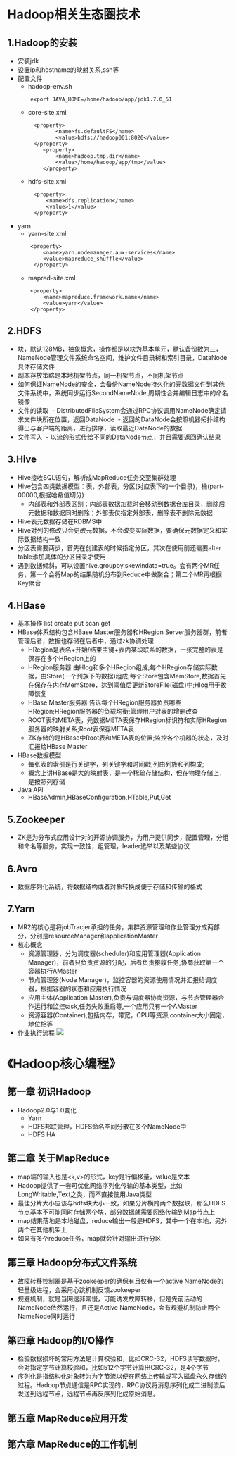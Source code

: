 # Hadoop相关生态圈技术

## 1.Hadoop的安装
- 安装jdk 
- 设置ip和hostname的映射关系,ssh等
- 配置文件
    - 	hadoop-env.sh 
    ```
        export JAVA_HOME=/home/hadoop/app/jdk1.7.0_51
    ```
    - core-site.xml
    ```
         <property>
                <name>fs.defaultFS</name>
                <value>hdfs://hadoop001:8020</value>
         </property>	
    	    <property>
                <name>hadoop.tmp.dir</name>
                <value>/home/hadoop/app/tmp</value>
    	    </property>	
    ```
    - hdfs-site.xml
    ```
         <property>
             <name>dfs.replication</name>
             <value>1</value>
         </property>
    ```
- yarn
    - yarn-site.xml
    ```
    	<property>
            <name>yarn.nodemanager.aux-services</name>
            <value>mapreduce_shuffle</value>
         </property>
    ```
    - mapred-site.xml
    ```
    	<property>
            <name>mapreduce.framework.name</name>
            <value>yarn</value>
        </property>
    ```

## 2.HDFS
- 块，默认128MB，抽象概念，操作都是以块为基本单元，默认备份数为三，NameNode管理文件系统命名空间，维护文件目录树和索引目录，DataNode具体存储文件
- 副本存放策略是本地机架节点，同一机架节点，不同机架节点
- 如何保证NameNode的安全，会备份NameNode持久化的元数据文件到其他文件系统中，系统同步运行SecondNameNode,周期性合并编辑日志中的命名镜像
- 文件的读取
  - DistributedFileSystem会通过RPC协议调用NameNode确定请求文件块所在位置，返回DataNode
  - 返回的DataNode会按照机器拓扑结构得出与客户端的距离，进行排序，读取最近DataNode的数据
- 文件写入
  - 以流的形式传给不同的DataNode节点，并且需要返回确认结果

 ## 3.Hive
 - Hive接收SQL语句，解析成MapReduce任务交至集群处理
 - Hive包含四类数据模型：表，外部表，分区(对应表下的一个目录)，桶(part-00000,根据哈希值切分)
    - 内部表和外部表区别：内部表数据加载时会移动到数据仓库目录，删除后元数据和数据同时删除；外部表仅指定外部表，删除表不删除元数据
 - Hive表元数据存储在RDBMS中
 - Hive对列的修改只会更改元数据，不会改变实际数据，要确保元数据定义和实际数据结构一致
 - 分区表需要两步，首先在创建表的时候指定分区，其次在使用前还需要alter table添加具体的分区目录才使用
 - 遇到数据倾斜，可以设置hive.groupby.skewindata=true。会有两个MR任务，第一个会将Map的结果随机分布到Reduce中做聚合；第二个MR再根据Key聚合

 ## 4.HBase
 - 基本操作 list create put scan get
 - HBase体系结构包含HBase Master服务器和HRegion Server服务器群，前者管理后者，数据也存储在后者中，通过zk协调处理
    - HRegion是表名+开始/结束主键+表内某段联系的数据，一张完整的表是保存在多个HRegion上的
    - HRegion服务器 由Hlog和多个HRegion组成;每个HRegion存储实际数据，由Store(一个列族下的数据)组成;每个Store包含MemStore,数据首先在保存在内存MemStore，达到阈值后更新StoreFile(磁盘)中;Hlog用于故障恢复
    - HBase Master服务器 告诉每个HRegion服务器负责哪些HRegion;HRegion服务器的负载均衡;管理用户对表的增删改查
    - ROOT表和META表，元数据META表保存HRegion标识符和实际HRegion服务器的映射关系;Root表保存META表
    - ZK存储的是HBase中Root表和META表的位置;监控各个机器的状态，及时汇报给HBase Master
- HBase数据模型
    - 每张表的索引是行关键字，列关键字和时间戳;列由列族和列构成;
    - 概念上讲HBase是大的映射表，是一个稀疏存储结构，但在物理存储上，是按照列存储
- Java API
    - HBaseAdmin,HBaseConfiguration,HTable,Put,Get

## 5.Zookeeper
- ZK是为分布式应用设计对的开源协调服务，为用户提供同步，配置管理，分组和命名等服务，实现一致性，组管理，leader选举以及某些协议

## 6.Avro
- 数据序列化系统，将数据结构或者对象转换成便于存储和传输的格式

## 7.Yarn
- MR2的核心是将jobTracjer承担的任务，集群资源管理和作业管理分成两部分，分别是resourceManager和applicationMaster
- 核心概念
    - 资源管理器，分为调度器(scheduler)和应用管理器(Application Manager)，前者只负责资源的分配，后者负责接收任务,协商获取第一个容器执行AMaster
    - 节点管理器(Node Manager)，监控容器的资源使用情况并汇报给调度器，根据容器的状态和应用执行情况
    - 应用主体(Application Master),负责与调度器协商资源，与节点管理器合作运行和监控task,任务失败重启等,一个应用只有一个AMaster
    - 资源容器(Container),包括内存，带宽，CPU等资源;container大小固定，地位相等
- 作业执行流程
![](resource/yarn.jpeg?raw=true)
 
           
# 《Hadoop核心编程》

## 第一章 初识Hadoop
- Hadoop2.0与1.0变化
    - Yarn
    - HDFS邦联管理，HDFS命名空间分散在多个NameNode中
    - HDFS HA 

## 第二章 关于MapReduce
- map端的输入也是<k,v>的形式，key是行偏移量，value是文本
- Hadoop提供了一套可优化网络序列化传输的基本类型，比如LongWritable,Text之类，而不直接使用Java类型
- 最佳分片大小应该与hdfs块大小一致，如果分片横跨两个数据块，那么HDFS节点基本不可能同时存储两个块，部分数据就需要网络传输到Map节点上
- map结果落地是本地磁盘，reduce输出一般是HDFS，其中一个在本地，另外两个在其他机架上
- 如果有多个reduce任务，map就会针对输出进行分区

## 第三章 Hadoop分布式文件系统
- 故障转移控制器是基于zookeeper的确保有且仅有一个active NameNode的轻量级进程，会采用心跳机制反馈zookeeper
- 规避机制，就是当网速非常慢，可能诱发故障转移，但是先前活动的NameNode依然运行，且还是Active NameNode，会有规避机制防止两个NameNode同时运行


## 第四章 Hadoop的I/O操作
- 检验数据损坏的常用方法是计算校验和，比如CRC-32，HDFS读写数据时，会对指定字节计算校验和，比如512个字节计算出CRC-32，是4个字节
- 序列化是指结构化对象转为为字节流以便在网络上传输或写入磁盘永久存储的过程。Hadoop节点通信是RPC实现的，RPC协议将消息序列化成二进制流后发送到远程节点，远程节点再反序列化成原始消息。
 

## 第五章 MapReduce应用开发

## 第六章 MapReduce的工作机制



